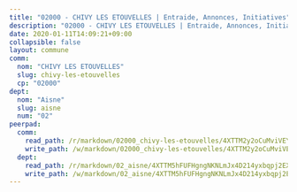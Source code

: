 ```yaml
---
title: "02000 - CHIVY LES ETOUVELLES | Entraide, Annonces, Initiatives"
description: "02000 - CHIVY LES ETOUVELLES | Entraide, Annonces, Initiatives"
date: 2020-01-11T14:09:21+09:00
collapsible: false
layout: commune
comm:
  nom: "CHIVY LES ETOUVELLES"
  slug: chivy-les-etouvelles
  cp: "02000"
dept:
  nom: "Aisne"
  slug: aisne
  num: "02"
peerpad:
  comm:
    read_path: /r/markdown/02000_chivy-les-etouvelles/4XTTM2y2oCuMviVEYcZ6gNyGaxYbVYdmcGjnra5qDkGRAuPAR
    write_path: /w/markdown/02000_chivy-les-etouvelles/4XTTM2y2oCuMviVEYcZ6gNyGaxYbVYdmcGjnra5qDkGRAuPAR-K3TgUyR57oUFBLJYkLGUiYaTsUXxJ4tPLX79SFy8BRA84URxvLxvvPaQ2rJD81FbSdhVcpnoTsQFNNJ7i6vFaXTzFF4QuAj5kJuvRb1ATgnpDBuvxXsMukdJ3CTUkvHvfDZcGcfT
  dept:
    read_path: /r/markdown/02_aisne/4XTTM5hFUFHgngNKNLmJx4D214yxbqpj2EXK5CBjZ5LZF3zAf
    write_path: /w/markdown/02_aisne/4XTTM5hFUFHgngNKNLmJx4D214yxbqpj2EXK5CBjZ5LZF3zAf-K3TgUfAP6D753WPagZBnpcFgyCUpnZXNhrQsKU6J8qon6wxmFCHD5kB3GMzCYyJmAGHN58p9qgKDhnEgSAuHEK3wjVXSJoUkHyn6Vb7T2aNZ2y6ez5BMkQCEQxoUkfyK9J3TXU3M
---
```


